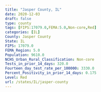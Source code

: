 ```yaml
---
title: "Jasper County, IL"
date: 2020-12-03
draft: false
type: county
tags: [FIPS:17079.0,FEMA:5.0,Non-core,Red]
categories: [IL]
County: Jasper County
State: IL
FIPS: 17079.0
FEMA_Region: 5.0
Population: 9610.0
NCHS_Urban_Rural_Classification: Non-core
Tests_in_prior_14_days: 320.0
Fourteen_day_test_rate_per_100000: 3330.0
Percent_Positivity_in_prior_14_days: 0.175
Level: Red
url: /states/IL/jasper-county
---
```



